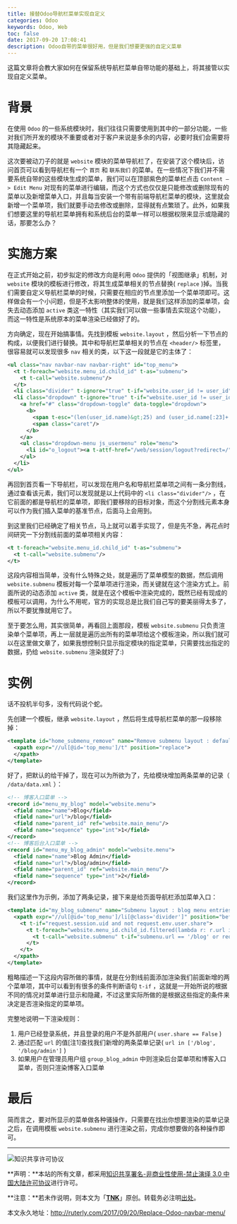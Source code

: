 ```yaml
---
title: 接替Odoo导航栏菜单实现自定义
categories: Odoo
keywords: Odoo, Web
toc: false
date: 2017-09-20 17:08:41
description: Odoo自带的菜单很好用，但是我们想要更强的自定义菜单
---
```


这篇文章将会教大家如何在保留系统导航栏菜单自带功能的基础上，将其接管以实现自定义菜单。

# 背景

在使用 `Odoo` 的一些系统模块时，我们往往只需要使用到其中的一部分功能，一些对我们所开发的模块不重要或者对于客户来说是多余的内容，必要时我们会需要将其隐藏起来。

这次要被动刀子的就是 `website` 模块的菜单导航栏了，在安装了这个模块后，访问首页可以看到导航栏有一个 `首页` 和 `联系我们` 的菜单。在一些情况下我们并不需要系统自带的这些模块生成的菜单，我们可以在顶部紫色的菜单栏点击 `Content —> Edit Menu` 对现有的菜单进行编辑，而这个方式也仅仅是只能修改或删除现有的菜单以及新增菜单入口，并且每当安装一个带有前端导航栏菜单的模块，这里就会新增一个菜单项，我们就要手动去修改或删除，显得就有点繁琐了。此外，如果我们想要这里的导航栏菜单拥有和系统后台的菜单一样可以根据权限来显示或隐藏的话，那要怎么办？

# 实施方案

在正式开始之前，初步拟定的修改方向是利用 `Odoo` 提供的「视图继承」机制，对 `website` 模块的模板进行修改，将其生成菜单相关的节点替换( `replace` )掉。当我们需要自定义导航栏菜单的时候，只需要在相应的节点里添加一个菜单项即可。这样做会有一个小问题，但是不太影响整体的使用，就是我们这样添加的菜单项，会失去动态添加 `active` 类这一特性（其实我们可以做一些事情去实现这个功能），而这一特性是系统原本的菜单渲染已经做好了的。

方向确定，现在开始搞事情。先找到模板 `website.layout` ，然后分析一下节点的构成，以便我们进行替换。其中和导航栏菜单相关的节点在 `<header/>` 标签里，很容易就可以发现很多 `nav` 相关的类，以下这一段就是它的主体了：

```xml
<ul class="nav navbar-nav navbar-right" id="top_menu">
  <t t-foreach="website.menu_id.child_id" t-as="submenu">
    <t t-call="website.submenu"/>
  </t>
  <li class="divider" t-ignore="true" t-if="website.user_id != user_id"/>
  <li class="dropdown" t-ignore="true" t-if="website.user_id != user_id">
    <a href="#" class="dropdown-toggle" data-toggle="dropdown">
      <b>
        <span t-esc="(len(user_id.name)&gt;25) and (user_id.name[:23]+'...') or user_id.name"/>
        <span class="caret"/>
      </b>
    </a>
    <ul class="dropdown-menu js_usermenu" role="menu">
      <li id="o_logout"><a t-attf-href="/web/session/logout?redirect=/" role="menuitem">Logout</a></li>
    </ul>
  </li>
</ul>
```

再回到首页看一下导航栏，可以发现在用户名和导航栏菜单项之间有一条分割线，通过查看该元素，我们可以发现就是以上代码中的 `<li class="divider"/>` ，在它前面的都是导航栏的菜单项，即我们要移除的目标对象，而这个分割线元素本身可以作为我们插入菜单的基准节点，后面马上会用到。

到这里我们已经确定了相关节点，马上就可以着手实现了，但是先不急，再花点时间研究一下分割线前面的菜单项相关内容：

```xml
<t t-foreach="website.menu_id.child_id" t-as="submenu">
  <t t-call="website.submenu"/>
</t>
```

这段内容相当简单，没有什么特殊之处，就是遍历了菜单模型的数据，然后调用 `website.submenu` 模板对每一个菜单项进行渲染，而关键就在这个渲染方式上。前面所说的动态添加 `active` 类，就是在这个模板中渲染完成的，既然已经有现成的模板可以调用，为什么不用呢，官方的实现总是比我们自己写的要美丽得太多了，所以不要犹豫就用它了。

至于要怎么用，其实很简单，再看回上面那段，模板 `website.submenu` 只负责渲染单个菜单项，再上一层就是遍历出所有的菜单项给这个模板渲染，所以我们就可以在这里做文章了，如果我想控制只显示指定模块的指定菜单，只需要找出指定的数据，扔给 `website.submenu` 渲染就好了:)

# 实例

话不投机半句多，没有代码说个蛇。

先创建一个模板，继承 `website.layout` ，然后将生成导航栏菜单的那一段移除掉：

```xml
<template id="home_submenu_remove" name="Remove submenu layout : default menu entries" inherit_id="website.layout">
  <xpath expr="//ul[@id='top_menu']/t" position="replace">
  </xpath>
</template>
```

好了，把默认的给干掉了，现在可以为所欲为了，先给模块增加两条菜单的记录（ `/data/data.xml` ）：

```xml
<!-- 博客入口菜单 -->
<record id="menu_my_blog" model="website.menu">
  <field name="name">Blog</field>
  <field name="url">/blog</field>
  <field name="parent_id" ref="website.main_menu"/>
  <field name="sequence" type="int">1</field>
</record>
<!-- 博客后台入口菜单 -->
<record id="menu_my_blog_admin" model="website.menu">
  <field name="name">Blog Admin</field>
  <field name="url">/blog/admin</field>
  <field name="parent_id" ref="website.main_menu"/>
  <field name="sequence" type="int">2</field>
</record>
```

我们这里作为示例，添加了两条记录，接下来是给页面导航栏添加菜单入口：

```xml
<template id="my_blog_submenu" name="Submenu layout : blog menu entries" inherit_id="website.layout">
  <xpath expr="//ul[@id='top_menu']/li[@class='divider']" position="before">
    <t t-if="request.session.uid and not request.env.user.share">
      <t t-foreach="website.menu_id.child_id.filtered(lambda r: r.url in ['/blog', '/blog/admin'])" t-as="submenu">
        <t t-call="website.submenu" t-if="submenu.url == '/blog' or request.env.user.has_group('my_blog.group_blog_admin')"/>
      </t>
    </t>
  </xpath>
</template>
```

粗略描述一下这段内容所做的事情，就是在分割线前面添加渲染我们前面新增的两个菜单项，其中可以看到有很多的条件判断语句 `t-if` ，这就是一开始所说的根据不同的情况对菜单进行显示和隐藏，不过这里实际所做的是根据这些指定的条件来决定是否渲染指定的菜单项。

完整地说明一下渲染规则：

1. 用户已经登录系统，并且登录的用户不是外部用户( `user.share == False` )
2. 通过匹配 `url` 的值[注1]查找我们新增的两条菜单记录( `url in ['/blog', '/blog/admin']` )
3. 如果用户在管理员用户组 `group_blog_admin` 中则渲染后台菜单项和博客入口菜单，否则只渲染博客入口菜单

# 最后

简而言之，要对所显示的菜单做各种骚操作，只需要在找出你想要渲染的菜单记录之后，在调用模板 `website.submenu` 进行渲染之前，完成你想要做的各种操作即可。

---

![知识共享许可协议](https://i.creativecommons.org/l/by-nc-nd/3.0/cn/88x31.png)

**声明：**本站的所有文章，都采用[知识共享署名-非商业性使用-禁止演绎 3.0 中国大陆许可协议](http://creativecommons.org/licenses/by-nc-nd/3.0/cn/)进行许可。

**注意：**若未作说明，则本文为「[**TNK**](http://ruterly.com/)」原创。转载务必注明[出处](http://ruterly.com/2017/09/20/Replace-Odoo-navbar-menu/)。

本文永久地址：http://ruterly.com/2017/09/20/Replace-Odoo-navbar-menu/